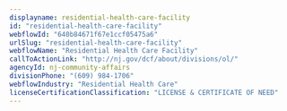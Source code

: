 ```yaml
---
displayname: residential-health-care-facility
id: "residential-health-care-facility"
webflowId: "640b84671f67e1ccf05475a6"
urlSlug: "residential-health-care-facility"
webflowName: "Residential Health Care Facility"
callToActionLink: "http://nj.gov/dcf/about/divisions/ol/"
agencyId: nj-community-affairs
divisionPhone: "(609) 984-1706"
webflowIndustry: "Residential Health Care"
licenseCertificationClassification: "LICENSE & CERTIFICATE OF NEED"
---
```

